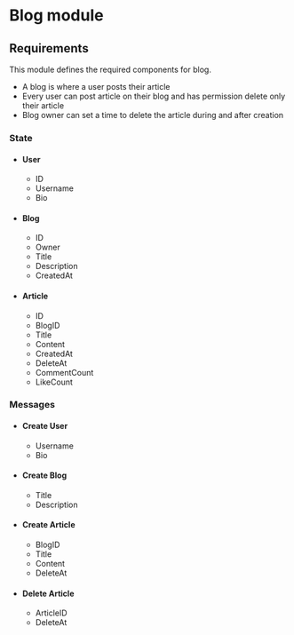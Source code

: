 # Blog module

## Requirements

This module defines the required components for blog.

- A blog is where a user posts their article
- Every user can post article on their blog and has permission delete only their article
- Blog owner can set a time to delete the article during and after creation

### State

- #### User

  - ID
  - Username
  - Bio

- #### Blog

  - ID
  - Owner
  - Title
  - Description
  - CreatedAt

- #### Article

  - ID
  - BlogID
  - Title
  - Content
  - CreatedAt
  - DeleteAt
  - CommentCount
  - LikeCount

### Messages

- #### Create User

  - Username
  - Bio

- #### Create Blog

  - Title
  - Description

- #### Create Article

  - BlogID
  - Title
  - Content
  - DeleteAt

- #### Delete Article

  - ArticleID
  - DeleteAt
